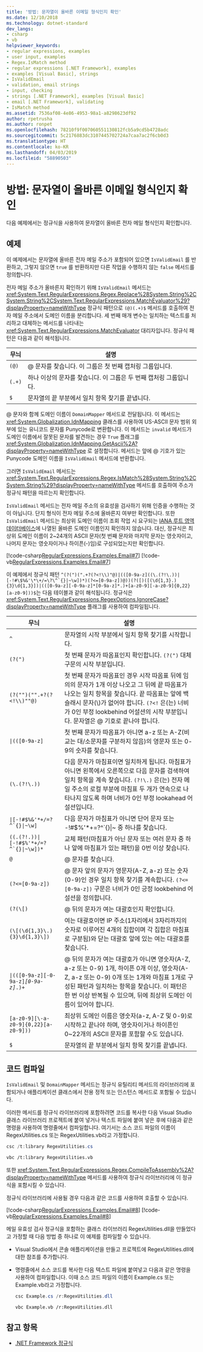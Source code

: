 ```yaml
---
title: '방법: 문자열이 올바른 이메일 형식인지 확인'
ms.date: 12/10/2018
ms.technology: dotnet-standard
dev_langs:
- csharp
- vb
helpviewer_keywords:
- regular expressions, examples
- user input, examples
- Regex.IsMatch method
- regular expressions [.NET Framework], examples
- examples [Visual Basic], strings
- IsValidEmail
- validation, email strings
- input, checking
- strings [.NET Framework], examples [Visual Basic]
- email [.NET Framework], validating
- IsMatch method
ms.assetid: 7536af08-4e86-4953-98a1-a8298623df92
author: rpetrusha
ms.author: ronpet
ms.openlocfilehash: 78210f9f007060551130812fcb5a9cd5b4728adc
ms.sourcegitcommit: 5c2176883dc3107445702724a7caa7ac2f6cb0d3
ms.translationtype: HT
ms.contentlocale: ko-KR
ms.lasthandoff: 04/03/2019
ms.locfileid: "58890503"
---
```

# <a name="how-to-verify-that-strings-are-in-valid-email-format"></a>방법: 문자열이 올바른 이메일 형식인지 확인
다음 예제에서는 정규식을 사용하여 문자열이 올바른 전자 메일 형식인지 확인합니다.  

## <a name="example"></a>예제  
 이 예제에서는 문자열에 올바른 전자 메일 주소가 포함되어 있으면 `IsValidEmail` 를 반환하고, 그렇지 않으면 `true` 를 반환하지만 다른 작업을 수행하지 않는 `false` 메서드를 정의합니다.  
  
 전자 메일 주소가 올바른지 확인하기 위해 `IsValidEmail` 메서드는 <xref:System.Text.RegularExpressions.Regex.Replace%28System.String%2CSystem.String%2CSystem.Text.RegularExpressions.MatchEvaluator%29?displayProperty=nameWithType> 정규식 패턴으로 `(@)(.+)$` 메서드를 호출하여 전자 메일 주소에서 도메인 이름을 분리합니다. 세 번째 매개 변수는 일치하는 텍스트를 처리하고 대체하는 메서드를 나타내는 <xref:System.Text.RegularExpressions.MatchEvaluator> 대리자입니다. 정규식 패턴은 다음과 같이 해석됩니다.  
  
|무늬|설명|  
|-------------|-----------------|  
|`(@)`|@ 문자를 찾습니다. 이 그룹은 첫 번째 캡처링 그룹입니다.|  
|`(.+)`|하나 이상의 문자를 찾습니다. 이 그룹은 두 번째 캡처링 그룹입니다.|  
|`$`|문자열의 끝 부분에서 일치 항목 찾기를 끝냅니다.|  
  
 @ 문자와 함께 도메인 이름이 `DomainMapper` 메서드로 전달됩니다. 이 메서드는 <xref:System.Globalization.IdnMapping> 클래스를 사용하여 US-ASCII 문자 범위 외부에 있는 유니코드 문자를 Punycode로 변환합니다. 이 메서드는 `invalid` 메서드가 도메인 이름에서 잘못된 문자를 발견하는 경우 `True` 플래그를 <xref:System.Globalization.IdnMapping.GetAscii%2A?displayProperty=nameWithType> 로 설정합니다. 메서드는 앞에 @ 기호가 있는 Punycode 도메인 이름을 `IsValidEmail` 메서드에 반환합니다.  
  
 그러면 `IsValidEmail` 메서드는 <xref:System.Text.RegularExpressions.Regex.IsMatch%28System.String%2CSystem.String%29?displayProperty=nameWithType> 메서드를 호출하여 주소가 정규식 패턴을 따르는지 확인합니다.  
  
 `IsValidEmail` 메서드는 전자 메일 주소의 유효성을 검사하기 위해 인증을 수행하는 것이 아닙니다. 단지 형식이 전자 메일 주소에 올바른지 여부만 확인합니다. 또한 `IsValidEmail` 메서드는 최상위 도메인 이름이 조회 작업 시 요구되는 [IANA 루트 영역 데이터베이스](https://www.iana.org/domains/root/db)에 나열된 올바른 도메인 이름인지 확인하지 않습니다. 대신, 정규식은 최상위 도메인 이름이 2~24개의 ASCII 문자(첫 번째 문자와 마지막 문자는 영숫자이고, 나머지 문자는 영숫자이거나 하이픈(-)임)로 구성되었는지만 확인합니다.  
  
 [!code-csharp[RegularExpressions.Examples.Email#7](../../../samples/snippets/csharp/VS_Snippets_CLR/RegularExpressions.Examples.Email/cs/example4.cs#7)]
 [!code-vb[RegularExpressions.Examples.Email#7](../../../samples/snippets/visualbasic/VS_Snippets_CLR/RegularExpressions.Examples.Email/vb/example4.vb#7)]  
  
 이 예제에서 정규식 패턴 ``^(?(")(".+?(?<!\\)"@)|(([0-9a-z]((\.(?!\.))|[-!#\$%&'\*\+/=\?\^`{}|~\w])*)(?<=[0-9a-z])@))(?([)([(\d{1,3}.){3}\d{1,3}])|(([0-9a-z][-0-9a-z]*[0-9a-z]*.)+[a-z0-9][-a-z0-9]{0,22}[a-z0-9]))$``는 다음 테이블과 같이 해석됩니다. 정규식은 <xref:System.Text.RegularExpressions.RegexOptions.IgnoreCase?displayProperty=nameWithType> 플래그를 사용하여 컴파일됩니다.  
  
|무늬|설명|  
|-------------|-----------------|  
|`^`|문자열의 시작 부분에서 일치 항목 찾기를 시작합니다.|  
|`(?(")`|첫 번째 문자가 따옴표인지 확인합니다. `(?(")` 대체 구문의 시작 부분입니다.|  
|`(?("")("".+?(?<!\\)""@)`|첫 번째 문자가 따옴표인 경우 시작 따옴표 뒤에 임의의 문자가 1개 이상 나오고 그 뒤에 끝 따옴표가 나오는 일치 항목을 찾습니다. 끝 따옴표는 앞에 백슬래시 문자(\\)가 없어야 합니다. `(?<!` 은(는) 너비가 0인 부정 lookbehind 어설션의 시작 부분입니다. 문자열은 @ 기호로 끝나야 합니다.|  
|<code>&#124;(([0-9a-z]</code>|첫 번째 문자가 따옴표가 아니면 a-z 또는 A-Z(비교는 대/소문자를 구분하지 않음)의 영문자 또는 0-9의 숫자를 찾습니다.|  
|`(\.(?!\.))`|다음 문자가 마침표이면 일치하게 됩니다. 마침표가 아니면 왼쪽에서 오른쪽으로 다음 문자를 검색하여 일치 항목을 계속 찾습니다. `(?!\.)` 은(는) 전자 메일 주소의 로컬 부분에 마침표 두 개가 연속으로 나타나지 않도록 하며 너비가 0인 부정 lookahead 어설션입니다.|  
|<code>&#124;[-!#\$%&'\*\+/=\?\^\`{}&#124;~\w]</code>|다음 문자가 마침표가 아니면 단어 문자 또는 -!#$%'*+=?^\`{}&#124;~ 중 하나를 찾습니다.|  
|<code>((\.(?!\.))&#124;[-!#\$%'\*\+/=\?\^\`{}&#124;~\w])*</code>|교체 패턴(마침표가 아닌 문자 또는 여러 문자 중 하나 앞에 마침표가 있는 패턴)을 0번 이상 찾습니다.|  
|`@`|@ 문자를 찾습니다.|  
|`(?<=[0-9a-z])`|@ 문자 앞의 문자가 영문자(A-Z, a-z) 또는 숫자(0-9)인 경우 일치 항목 찾기를 계속합니다. `(?<=[0-9a-z])` 구문은 너비가 0인 긍정 lookbehind 어설션을 정의합니다.|  
|`(?(\[)`|@ 뒤의 문자가 여는 대괄호인지 확인합니다.|  
|`(\[(\d{1,3}\.){3}\d{1,3}\])`|여는 대괄호이면 IP 주소(1자리에서 3자리까지의 숫자로 이루어진 4개의 집합이며 각 집합은 마침표로 구분됨)와 닫는 대괄호 앞에 있는 여는 대괄호를 찾습니다.|  
|<code>&#124;(([0-9a-z][-0-9a-z]*[0-9a-z]*\.)+</code>|@ 뒤의 문자가 여는 대괄호가 아니면 영숫자(A-Z, a-z 또는 0-9) 1개, 하이픈 0개 이상, 영숫자(A-Z, a-z 또는 0-9) 0개 또는 1개와 마침표 1개로 구성된 패턴과 일치하는 항목을 찾습니다. 이 패턴은 한 번 이상 반복될 수 있으며, 뒤에 최상위 도메인 이름이 있어야 합니다.|  
|`[a-z0-9][\-a-z0-9]{0,22}[a-z0-9]))`|최상위 도메인 이름은 영숫자(a-z, A-Z 및 0-9)로 시작하고 끝나야 하며, 영숫자이거나 하이픈인 0~22개의 ASCII 문자를 포함할 수도 있습니다.|  
|`$`|문자열의 끝 부분에서 일치 항목 찾기를 끝냅니다.|  
  
## <a name="compiling-the-code"></a>코드 컴파일  
 `IsValidEmail` 및 `DomainMapper` 메서드는 정규식 유틸리티 메서드의 라이브러리에 포함되거나 애플리케이션 클래스에서 전용 정적 또는 인스턴스 메서드로 포함될 수 있습니다.  
  
 이러한 메서드를 정규식 라이브러리에 포함하려면 코드를 복사한 다음 Visual Studio 클래스 라이브러리 프로젝트에 붙여 넣거나 텍스트 파일에 붙여 넣은 후에 다음과 같은 명령을 사용하여 명령줄에서 컴파일합니다. 여기서는 소스 코드 파일의 이름이 RegexUtilities.cs 또는 RegexUtilities.vb라고 가정합니다.  
  
```csharp  
csc /t:library RegexUtilities.cs  
```  
  
```vb  
vbc /t:library RegexUtilities.vb  
```  
  
 또한 <xref:System.Text.RegularExpressions.Regex.CompileToAssembly%2A?displayProperty=nameWithType> 메서드를 사용하여 정규식 라이브러리에 이 정규식을 포함시킬 수 있습니다.  
  
 정규식 라이브러리에 사용될 경우 다음과 같은 코드를 사용하여 호출할 수 있습니다.  
  
 [!code-csharp[RegularExpressions.Examples.Email#8](../../../samples/snippets/csharp/VS_Snippets_CLR/RegularExpressions.Examples.Email/cs/example4.cs#8)]
 [!code-vb[RegularExpressions.Examples.Email#8](../../../samples/snippets/visualbasic/VS_Snippets_CLR/RegularExpressions.Examples.Email/vb/example4.vb#8)]  
  
 메일 유효성 검사 정규식을 포함하는 클래스 라이브러리 RegexUtilities.dll을 만들었다고 가정할 때 다음 방법 중 하나로 이 예제를 컴파일할 수 있습니다.  
  
-   Visual Studio에서 콘솔 애플리케이션을 만들고 프로젝트에 RegexUtilities.dll에 대한 참조를 추가합니다.  
  
-   명령줄에서 소스 코드를 복사한 다음 텍스트 파일에 붙여넣고 다음과 같은 명령을 사용하여 컴파일합니다. 이때 소스 코드 파일의 이름이 Example.cs 또는 Example.vb라고 가정합니다.  
  
    ```csharp  
    csc Example.cs /r:RegexUtilities.dll  
    ```  
  
    ```vb  
    vbc Example.vb /r:RegexUtilities.dll  
    ```  
  
## <a name="see-also"></a>참고 항목

- [.NET Framework 정규식](../../../docs/standard/base-types/regular-expressions.md)
